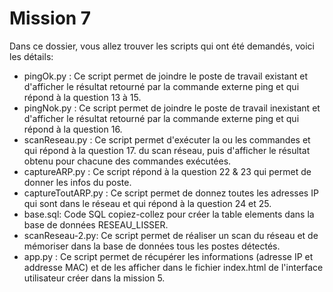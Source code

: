 # Mission 7
Dans ce dossier, vous allez trouver les scripts qui ont été demandés, voici les détails:
- pingOk.py : Ce script permet de joindre le poste de travail existant
et d'afficher le résultat retourné par la commande externe ping et qui répond à la question 13 à 15.
- pingNok.py : Ce script permet de joindre le poste de travail
inexistant et d'afficher le résultat retourné par la commande externe ping et qui répond à la question 16.
- scanReseau.py : Ce script permet d'exécuter la ou les commandes et qui répond à la question 17.
du scan réseau, puis d'afficher le résultat obtenu pour chacune des commandes exécutées.
- captureARP.py : Ce script répond à la question 22 & 23 qui permet de donner les infos du poste.
- captureToutARP.py : Ce script permet de donnez toutes les adresses IP qui sont dans le réseau et qui répond à la question 24 et 25.
- base.sql: Code SQL copiez-collez pour créer la table elements dans la base de données RESEAU_LISSER.
- scanReseau-2.py: Ce script permet de réaliser un scan du réseau et de mémoriser dans la base de données tous les postes détectés.
- app.py : Ce script permet de récupérer les informations (adresse IP et addresse MAC) et de les afficher dans le fichier index.html de l'interface utilisateur créer dans la mission 5.
